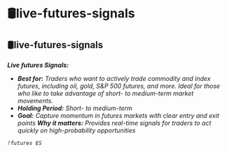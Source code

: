 # 🛢live-futures-signals

## 🛢live-futures-signals

_**Live futures Signals:**_

* _**Best for:** Traders who want to actively trade commodity and index futures, including oil, gold, S\&P 500 futures, and more. Ideal for those who like to take advantage of short- to medium-term market movements._
* _**Holding Period:** Short- to medium-term_
* _**Goal:** Capture momentum in futures markets with clear entry and exit points **Why it matters:** Provides real-time signals for traders to act quickly on high-probability opportunities_

_`!futures ES`_
